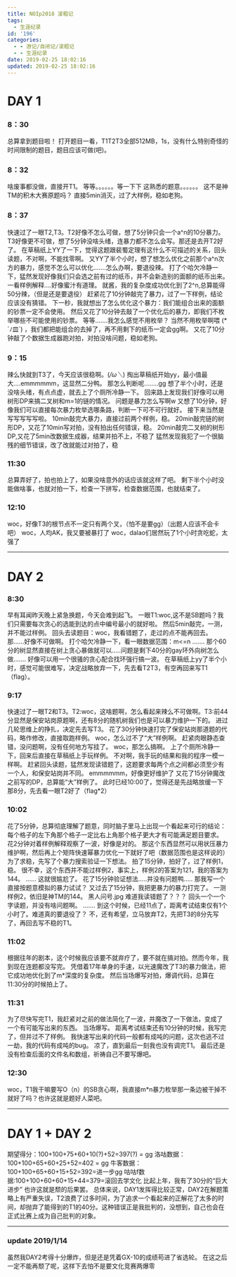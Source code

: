 ```yaml
---
title: NOIp2018 滚粗记
tags:
  - 生涯纪录
id: '196'
categories:
  - - 游记/自闭记/滚粗记
  - - 生涯纪录
date: 2019-02-25 18:02:16
updated: 2019-02-25 18:02:16
---
```


# DAY 1

### 8：30

总算拿到题目啦！ 打开题目一看，T1T2T3全部512MB，1s，没有什么特别奇怪的时间限制的题目，题目应该可做(吧)。

### 8：32

啥废事都没做，直接开T1。 等等。。。。。。等一下下 这熟悉的题意。。。。。。 这不是神TM的积木大赛原题吗？ 直接5min消灭，过了大样例，稳如老狗。

### 8：37

快速过了一眼T2,T3。T2好像不怎么可做，想了5分钟只会一个a^n的10分暴力。T3好像更不可做，想了5分钟没啥头绪，连暴力都不怎么会写。那还是去开T2好了。 在草稿纸上YY了一下，觉得这题跟裴蜀定理有这什么不可描述的关系，回头读题，不对啊，不能找零啊。 又YY了半个小时，想了想怎么优化之前那个a^n次方的暴力，感觉不怎么可以优化.......怎么办啊，要退役辣。 打了个哈欠冷静一下，猛然发现好像我们只会选之前有过的纸币，并不会新造别的面额的纸币出来。一看样例解释....好像蜜汁有道理。 就酱，我的复杂度成功优化到了2^n,总算能得50分辣，（但是还是要退役） 赶紧花了10分钟敲完了暴力，过了一下样例，结论应该没有猜错。 下一秒，我就想出了怎么优化这个暴力：我们能组合出来的面额的钞票一定不会使用。 然后又花了10分钟去敲了一个优化后的暴力，即我们不枚举哪些不可能使用的钞票。 等等.......我怎么感觉不用枚举？ 当然不用枚举啊喂 (\*´ﾉ皿\`) ，我们都把能组合的去掉了，再不用剩下的纸币一定会gg啊。 又花了10分钟敲了个数据生成器跑对拍，对拍没啥问题，稳如老狗。

### 9：15

辣么快就到T3了，今天应该很稳啊。(_/ω＼_) 掏出草稿纸开始yy，最小值最大....emmmmmm，这显然二分鸭。 那怎么判断呢........gg 想了半个小时，还是没啥头绪，有点点虚，就去上了个厕所冷静一下。 回来路上发现我们好像可以用树形DP来搞二叉树和m=1的链的情况。 问题是暴力怎么写啊w 又想了10分钟，好像我们可以直接每次暴力枚举选哪条路，判断一下可不可行就好。 接下来当然是写写写写写啦。 10min敲完大暴力，直接过前两个样例，稳。 20min敲完链的树形DP，又花了10min写对拍，没有拍出任何错误，稳。 20min敲完二叉树的树形DP,又花了5min改数据生成器，结果并拍不上，不稳了 猛然发现我犯了一个很脑残的细节错误，改了改就能过对拍了，稳

### 11:30

总算弄好了，拍也拍上了，如果没啥意外的话应该就这样了吧。 剩下半个小时没能做啥事，也就对拍一下，检查一下拼写，检查数据范围，也就结束了。

### 12:10

woc，好像T3的根节点不一定只有两个叉，（怕不是要gg）（出题人应该不会卡吧） woc，人均AK，我又要被暴打了 woc，dalao们居然玩了1个小时贪吃蛇，太强了

* * *

# DAY 2

### 8:30

早有耳闻昨天晚上紧急换题，今天会难到起飞。 一眼T1:woc,这不是SB题吗？我们只需要每次贪心的选能到达的点中编号最小的就好啦。 然后5min敲完，一测，并不能过样例。 回头去读题目：woc，我看错题了，走过的点不能再回去。 那......好像不可做啊。 打个哈欠冷静一下，看一眼数据范围：m<=n ....... 那个60分的树显然直接在树上贪心暴做就可以.....问题是剩下40分的gay环外向树怎么做....... 好像可以用一个很骚的贪心配合找环强行搞一波。 在草稿纸上yy了半个小时，感觉可能很难写，决定战略放弃一下，先去看T2T3，有空再回来写T1（flag）。

### 9:17

快速过了一眼T2和T3。T2:woc，这啥题啊，怎么看起来辣么不可做啊。T3:前44分显然是保安站岗原题啊，还有8分的随机树我们也是可以暴力维护一下的。 进过几轮思维上的挣扎，决定先去写T3。 花了30分钟快速打完了保安站岗那道题的代码，略作修改，直接取跑样例。 woc，怎么过不了“大”样例啊。 赶紧肉眼静态查错，没问题啊，没有任何地方写挂了。 woc，那怎么搞啊。 上了个厕所冷静一下，回来后直接在草稿纸上手玩样例。 不对啊，我手玩的结果和我的程序一模一样啊。 赶紧回头读题，猛然发现读错题了，这题要求每两个点之间都必须至少有一个人，和保安站岗并不同。 emmmmmm，好像更好维护了 又花了15分钟魔改之前写的DP，总算能“大”样例了。 此时已经10:00了，觉得还是先战略放缓一下那8分，先去看一眼T2好了（flag\*2）

### 10:02

花了5分钟，总算彻底理解了题意，同时脑子里马上出现一个看起来可行的结论：每个格子的左下角那个格子一定比右上角那个格子更大才有可能满足题目要求。 花2分钟对着样例解释观察了一波，好像是对的。 那这个东西显然可以用状压暴力维护啊，然后再上个矩阵快速幂暴力优化一下就好了吧（数据范围也是这样说的） 为了求稳，先写了个暴力搜索验证一下想法。 拍了15分钟，拍好了，过了样例1，稳。 很不幸，这个东西并不能过样例2，事实上，样例2的答案为121，我的答案为144。 ...... 这就很尴尬了。 花了15分钟验证想法.....并没有问题鸭..... 那我写一个直接按题意模拟的暴力试试？ 又过去了15分钟，我把更暴力的暴力打完了。 一测样例2，依旧是神TM的144。 黑人问号.jpg 难道我读错题了？？？ 回头一个一个字读题，并没有啥问题啊。 ....... 到这个时候，已经11点了，距离考试结束仅有1个小时了。难道真的要退役了？ 不，还有希望，立马放弃T2，先把T3的8分先写了，再回去写不稳的T1。

### 11:02

根据往年的剧本，这个时候我应该要不就弃疗了，要不就在搞对拍。然而今年，我到现在连题都没写完。 凭借着17年单身的手速，以光速魔改了T3的暴力做法，把它成功地优化到了m\*深度的复杂度。 然后当场爆写对拍，爆调代码，总算在11:30分的时候拍上了。

### 11:31

为了尽快写完T1，我赶紧对之前的做法简化了一波，并魔改了一下做法，变成了一个有可能写出来的东西。 当场爆写。 距离考试结束还有10分钟的时候，我写完了，但并过不了样例。 我快速写出来的代码一般都有成吨的问题，这次也逃不过一劫，我的代码有成吨的bug。 凉了，直到最后一刻我也没有调完T1。 最后还是没有检查后面的文件名和数组，祈祷自己不要写爆吧。

### 12:30

woc，T1我干嘛要写O（n）的SB贪心啊，我直接m\*n暴力枚举那一条边被干掉不就好了吗？也许这就是题好人菜吧。

* * *

# DAY 1 + DAY 2

期望得分：100+100+75+60+10(?)+52=397(?) = gg 洛咕数据：100+100+65+60+25+52=402 = gg 牛客数据：100+100+65+60+15+52=392=进一步gg 咕咕f数据:100+100+60+60+15+44=379=滚回去学文化 比起上年，我有了30分的“巨大进步” 也许这就是颓的后果罢。 总体来说，DAY1发挥得比较正常，DAY2在解题策略上有严重失误，T2浪费了过多时间，为了追求一个看起来的正解花了太多的时间，却抛弃了能得到的T1的40分。这种错误正是我批判的，没想到，自己也会在正式比赛上成为自己批判的对象。

* * *

### update 2019/1/14

虽然我DAY2考得十分爆炸，但是还是凭着GX-10的成绩苟进了省选轮。 在这之后一定不能再颓了呢，这样下去怕不是要文化竞赛两爆零